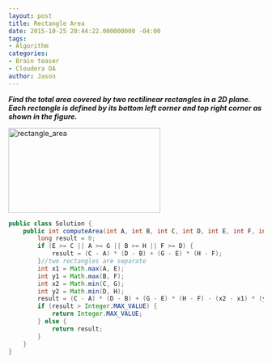 ```yaml
---
layout: post
title: Rectangle Area
date: 2015-10-25 20:44:22.000000000 -04:00
tags:
- Algorithm
categories:
- Brain teaser
- Cloudera OA
author: Jason
---
```

<p><strong><em>Find the total area covered by two rectilinear rectangles in a 2D plane. Each rectangle is defined by its bottom left corner and top right corner as shown in the figure.</em></strong></p>

<a href="http://yuancrackcode.com/wp-content/uploads/2015/10/rectangle_area.png"><img src="{{ site.baseurl }}/assets/rectangle_area-300x168.png" alt="rectangle_area" width="300" height="168" class="aligncenter size-medium wp-image-1014" /></a></p>

``` java
public class Solution {
    public int computeArea(int A, int B, int C, int D, int E, int F, int G, int H) {
        long result = 0;
        if (E >= C || A >= G || B >= H || F >= D) {
            result = (C - A) * (D - B) + (G - E) * (H - F);
        }//two rectangles are separate
        int x1 = Math.max(A, E);
        int y1 = Math.max(B, F);
        int x2 = Math.min(C, G);
        int y2 = Math.min(D, H);
        result = (C - A) * (D - B) + (G - E) * (H - F) - (x2 - x1) * (y2 - y1);//minus overlapped 
        if (result > Integer.MAX_VALUE) {
            return Integer.MAX_VALUE;
        } else {
            return result;
        }
    }
}
```
